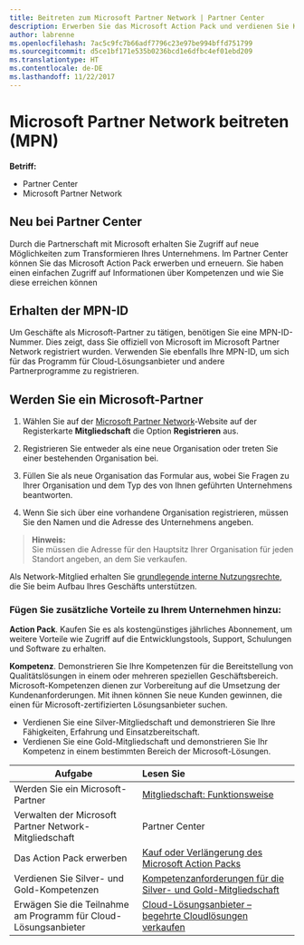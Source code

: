 ```yaml
---
title: Beitreten zum Microsoft Partner Network | Partner Center
description: Erwerben Sie das Microsoft Action Pack und verdienen Sie Kompetenzen im Partner Center
author: labrenne
ms.openlocfilehash: 7ac5c9fc7b66adf7796c23e97be994bffd751799
ms.sourcegitcommit: d5ce1bf171e535b0236bcd1e6dfbc4ef01ebd209
ms.translationtype: HT
ms.contentlocale: de-DE
ms.lasthandoff: 11/22/2017
---
```

# <a name="join-the-microsoft-partner-network-mpn"></a>Microsoft Partner Network beitreten (MPN)

**Betriff:**

-  Partner Center
-  Microsoft Partner Network

## <a name="new-to-partner-center"></a>Neu bei Partner Center

 Durch die Partnerschaft mit Microsoft erhalten Sie Zugriff auf neue Möglichkeiten zum Transformieren Ihres Unternehmens. Im Partner Center können Sie das Microsoft Action Pack erwerben und erneuern. Sie haben einen einfachen Zugriff auf Informationen über Kompetenzen und wie Sie diese erreichen können

## <a name="get-your-mpn-id"></a>Erhalten der MPN-ID

Um Geschäfte als Microsoft-Partner zu tätigen, benötigen Sie eine MPN-ID-Nummer. Dies zeigt, dass Sie offiziell von Microsoft im Microsoft Partner Network registriert wurden. Verwenden Sie ebenfalls Ihre MPN-ID, um sich für das Programm für Cloud-Lösungsanbieter und andere Partnerprogramme zu registrieren.  

## <a name="become-a-microsoft-partner"></a>Werden Sie ein Microsoft-Partner

1.  Wählen Sie auf der [Microsoft Partner Network](https://partner.microsoft.com/en-us/membership)-Website auf der Registerkarte **Mitgliedschaft** die Option **Registrieren** aus. 

2.  Registrieren Sie entweder als eine neue Organisation oder treten Sie einer bestehenden Organisation bei.

3.  Füllen Sie als neue Organisation das Formular aus, wobei Sie Fragen zu Ihrer Organisation und dem Typ des von Ihnen geführten Unternehmens beantworten.

4.  Wenn Sie sich über eine vorhandene Organisation registrieren, müssen Sie den Namen und die Adresse des Unternehmens angeben.

>**Hinweis:**<br> Sie müssen die Adresse für den Hauptsitz Ihrer Organisation für jeden Standort angeben, an dem Sie verkaufen.

Als Network-Mitglied erhalten Sie [grundlegende interne Nutzungsrechte](https://partner.microsoft.com/membership/core-benefits), die Sie beim Aufbau Ihres Geschäfts unterstützen. 

### <a name="add-additional-benefits-to-your-business"></a>Fügen Sie zusätzliche Vorteile zu Ihrem Unternehmen hinzu: 

**Action Pack**. Kaufen Sie es als kostengünstiges jährliches Abonnement, um weitere Vorteile wie Zugriff auf die Entwicklungstools, Support, Schulungen und Software zu erhalten.

**Kompetenz**. Demonstrieren Sie Ihre Kompetenzen für die Bereitstellung von Qualitätslösungen in einem oder mehreren speziellen Geschäftsbereich. Microsoft-Kompetenzen dienen zur Vorbereitung auf die Umsetzung der Kundenanforderungen. Mit ihnen können Sie neue Kunden gewinnen, die einen für Microsoft-zertifizierten Lösungsanbieter suchen. 

- Verdienen Sie eine Silver-Mitgliedschaft und demonstrieren Sie Ihre Fähigkeiten, Erfahrung und Einsatzbereitschaft.
- Verdienen Sie eine Gold-Mitgliedschaft und demonstrieren Sie Ihr Kompetenz in einem bestimmten Bereich der Microsoft-Lösungen.

|**Aufgabe**   |**Lesen Sie**   |
|------------------|:---------------|
|Werden Sie ein Microsoft-Partner|[Mitgliedschaft: Funktionsweise](https://partner.microsoft.com/membership/how-it-works)|
Verwalten der Microsoft Partner Network-Mitgliedschaft | Partner Center   |[Verwalten der Microsoft Partner Network-Mitgliedschaft](mpn-overview.md)
|Das Action Pack erwerben   |[Kauf oder Verlängerung des Microsoft Action Packs](https://msdn.microsoft.com/partner-center/mpn-get-action-pack)|
|Verdienen Sie Silver- und Gold-Kompetenzen   |[Kompetenzanforderungen für die Silver- und Gold-Mitgliedschaft](https://msdn.microsoft.com/en-us/partner-center/learn-about-competencies)|
|Erwägen Sie die Teilnahme am Programm für Cloud-Lösungsanbieter|[Cloud-Lösungsanbieter – begehrte Cloudlösungen verkaufen](csp-overview.md)|
